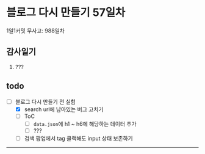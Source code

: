 # 블로그 다시 만들기 57일차

1일1커밋 무사고: 988일차

## 감사일기

1. ???

## todo

- [ ] 블로그 다시 만들기 전 실험
  - [x] search url에 남아있는 버그 고치기
  - [ ] ToC
    - [ ] `data.json`에 h1 ~ h6에 해당하는 데이터 추가
    - [ ] ???
  - [ ] 검색 팝업에서 tag 클랙해도 input 상태 보존하기

---


